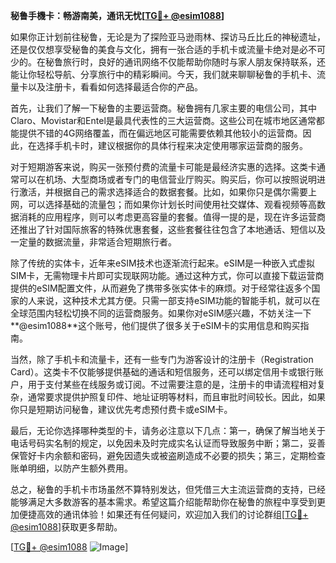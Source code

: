 **秘鲁手機卡：畅游南美，通讯无忧[[TG💪+ @esim1088](https://t.me/s/esim1088)]**

如果你正计划前往秘鲁，无论是为了探险亚马逊雨林、探访马丘比丘的神秘遗址，还是仅仅想享受秘鲁的美食与文化，拥有一张合适的手机卡或流量卡绝对是必不可少的。在秘鲁旅行时，良好的通讯网络不仅能帮助你随时与家人朋友保持联系，还能让你轻松导航、分享旅行中的精彩瞬间。今天，我们就来聊聊秘鲁的手机卡、流量卡以及注册卡，看看如何选择最适合你的产品。

首先，让我们了解一下秘鲁的主要运营商。秘鲁拥有几家主要的电信公司，其中Claro、Movistar和Entel是最具代表性的三大运营商。这些公司在城市地区通常都能提供不错的4G网络覆盖，而在偏远地区可能需要依赖其他较小的运营商。因此，在选择手机卡时，建议根据你的具体行程来决定使用哪家运营商的服务。

对于短期游客来说，购买一张预付费的流量卡可能是最经济实惠的选择。这类卡通常可以在机场、大型商场或者专门的电信营业厅购买。购买后，你可以按照说明进行激活，并根据自己的需求选择适合的数据套餐。比如，如果你只是偶尔需要上网，可以选择基础的流量包；而如果你计划长时间使用社交媒体、观看视频等高数据消耗的应用程序，则可以考虑更高容量的套餐。值得一提的是，现在许多运营商还推出了针对国际旅客的特殊优惠套餐，这些套餐往往包含了本地通话、短信以及一定量的数据流量，非常适合短期旅行者。

除了传统的实体卡，近年来eSIM技术也逐渐流行起来。eSIM是一种嵌入式虚拟SIM卡，无需物理卡片即可实现联网功能。通过这种方式，你可以直接下载运营商提供的eSIM配置文件，从而避免了携带多张实体卡的麻烦。对于经常往返多个国家的人来说，这种技术尤其方便。只需一部支持eSIM功能的智能手机，就可以在全球范围内轻松切换不同的运营商服务。如果你对eSIM感兴趣，不妨关注一下**@esim1088**这个账号，他们提供了很多关于eSIM卡的实用信息和购买指南。

当然，除了手机卡和流量卡，还有一些专门为游客设计的注册卡（Registration Card）。这类卡不仅能够提供基础的通话和短信服务，还可以绑定信用卡或银行账户，用于支付某些在线服务或订阅。不过需要注意的是，注册卡的申请流程相对复杂，通常要求提供护照复印件、地址证明等材料，而且审批时间较长。因此，如果你只是短期访问秘鲁，建议优先考虑预付费卡或eSIM卡。

最后，无论你选择哪种类型的卡，请务必注意以下几点：第一，确保了解当地关于电话号码实名制的规定，以免因未及时完成实名认证而导致服务中断；第二，妥善保管好卡内余额和密码，避免因遗失或被盗刷造成不必要的损失；第三，定期检查账单明细，以防产生额外费用。

总之，秘鲁的手机卡市场虽然不算特别发达，但凭借三大主流运营商的支持，已经能够满足大多数游客的基本需求。希望这篇介绍能帮助你在秘鲁的旅程中享受到更加便捷高效的通讯体验！如果还有任何疑问，欢迎加入我们的讨论群组[[TG💪+ @esim1088](https://t.me/s/esim1088)]获取更多帮助。

[[TG💪+ @esim1088](https://t.me/s/esim1088) ![Image](https://i.postimg.cc/4NQfJmqS/Snipaste-2025-05-13-00-14-12.png)]